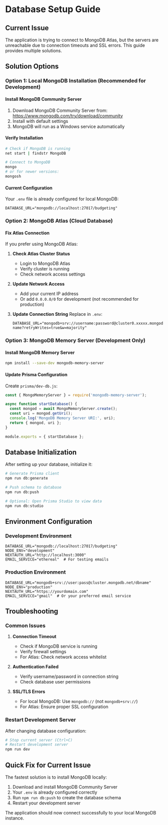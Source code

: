 # Database Setup Guide

## Current Issue
The application is trying to connect to MongoDB Atlas, but the servers are unreachable due to connection timeouts and SSL errors. This guide provides multiple solutions.

## Solution Options

### Option 1: Local MongoDB Installation (Recommended for Development)

#### Install MongoDB Community Server
1. Download MongoDB Community Server from: https://www.mongodb.com/try/download/community
2. Install with default settings
3. MongoDB will run as a Windows service automatically

#### Verify Installation
```bash
# Check if MongoDB is running
net start | findstr MongoDB

# Connect to MongoDB
mongo
# or for newer versions:
mongosh
```

#### Current Configuration
Your `.env` file is already configured for local MongoDB:
```
DATABASE_URL="mongodb://localhost:27017/budgeting"
```

### Option 2: MongoDB Atlas (Cloud Database)

#### Fix Atlas Connection
If you prefer using MongoDB Atlas:

1. **Check Atlas Cluster Status**
   - Login to MongoDB Atlas
   - Verify cluster is running
   - Check network access settings

2. **Update Network Access**
   - Add your current IP address
   - Or add `0.0.0.0/0` for development (not recommended for production)

3. **Update Connection String**
   Replace in `.env`:
   ```
   DATABASE_URL="mongodb+srv://username:password@cluster0.xxxxx.mongodb.net/database-name?retryWrites=true&w=majority"
   ```

### Option 3: MongoDB Memory Server (Development Only)

#### Install MongoDB Memory Server
```bash
npm install --save-dev mongodb-memory-server
```

#### Update Prisma Configuration
Create `prisma/dev-db.js`:
```javascript
const { MongoMemoryServer } = require('mongodb-memory-server');

async function startDatabase() {
  const mongod = await MongoMemoryServer.create();
  const uri = mongod.getUri();
  console.log('MongoDB Memory Server URI:', uri);
  return { mongod, uri };
}

module.exports = { startDatabase };
```

## Database Initialization

After setting up your database, initialize it:

```bash
# Generate Prisma client
npm run db:generate

# Push schema to database
npm run db:push

# Optional: Open Prisma Studio to view data
npm run db:studio
```

## Environment Configuration

### Development Environment
```env
DATABASE_URL="mongodb://localhost:27017/budgeting"
NODE_ENV="development"
NEXTAUTH_URL="http://localhost:3000"
EMAIL_SERVICE="ethereal"  # For testing emails
```

### Production Environment
```env
DATABASE_URL="mongodb+srv://user:pass@cluster.mongodb.net/dbname"
NODE_ENV="production"
NEXTAUTH_URL="https://yourdomain.com"
EMAIL_SERVICE="gmail"  # Or your preferred email service
```

## Troubleshooting

### Common Issues

1. **Connection Timeout**
   - Check if MongoDB service is running
   - Verify firewall settings
   - For Atlas: Check network access whitelist

2. **Authentication Failed**
   - Verify username/password in connection string
   - Check database user permissions

3. **SSL/TLS Errors**
   - For local MongoDB: Use `mongodb://` (not `mongodb+srv://`)
   - For Atlas: Ensure proper SSL configuration

### Restart Development Server
After changing database configuration:
```bash
# Stop current server (Ctrl+C)
# Restart development server
npm run dev
```

## Quick Fix for Current Issue

The fastest solution is to install MongoDB locally:

1. Download and install MongoDB Community Server
2. Your `.env` is already configured correctly
3. Run `npm run db:push` to create the database schema
4. Restart your development server

The application should now connect successfully to your local MongoDB instance.